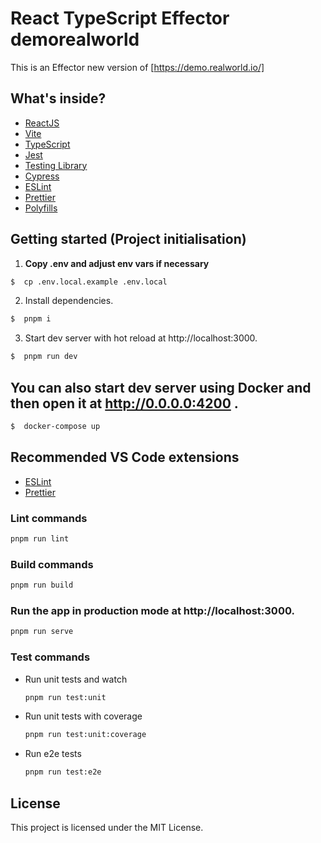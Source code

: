 # React TypeScript Effector demorealworld

This is an Effector new version of [https://demo.realworld.io/]

## What's inside?

- [ReactJS](https://reactjs.org)
- [Vite](https://vitejs.dev)
- [TypeScript](https://www.typescriptlang.org)
- [Jest](https://jestjs.io)
- [Testing Library](https://testing-library.com)
- [Cypress](https://www.cypress.io)
- [ESLint](https://eslint.org)
- [Prettier](https://prettier.io)
- [Polyfills](https://github.com/vitejs/vite/tree/main/packages/plugin-legacy#readme)

## Getting started (Project initialisation)

1) __Copy .env and adjust env vars if necessary__
```bash
$  cp .env.local.example .env.local
```


2) Install dependencies.
```bash
$  pnpm i
```

3) Start dev server with hot reload at http://localhost:3000.
```bash
$  pnpm run dev
```

## You can also start dev server using Docker and then open it at http://0.0.0.0:4200 .
```bash
$  docker-compose up
```

## Recommended VS Code extensions

- [ESLint](https://marketplace.visualstudio.com/items?itemName=dbaeumer.vscode-eslint)
- [Prettier](https://marketplace.visualstudio.com/items?itemName=esbenp.prettier-vscode)


### Lint commands

```bash
pnpm run lint
```

### Build commands

```bash
pnpm run build
```

### Run the app in production mode at http://localhost:3000.

```bash
pnpm run serve
```

### Test commands

- Run unit tests and watch
  ```bash
  pnpm run test:unit
  ```
- Run unit tests with coverage
  ```bash
  pnpm run test:unit:coverage
  ```
- Run e2e tests
  ```bash
  pnpm run test:e2e
  ```

## License

This project is licensed under the MIT License.
